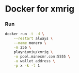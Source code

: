 # Docker for xmrig

### Run
```bash
docker run -t -d \
    --restart always \
    --name monero \
    -m 256 \
    playniuniu/xmrig \
    -o pool.minexmr.com:5555 \
    -u wallet_address \
    -p x -k -t 1
```
